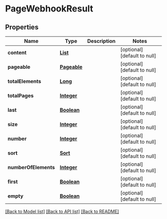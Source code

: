 # PageWebhookResult
## Properties

Name | Type | Description | Notes
------------ | ------------- | ------------- | -------------
**content** | [**List**](WebhookResultDto) |  | [optional] [default to null]
**pageable** | [**Pageable**](Pageable) |  | [optional] [default to null]
**totalElements** | [**Long**](long) |  | [optional] [default to null]
**totalPages** | [**Integer**](integer) |  | [optional] [default to null]
**last** | [**Boolean**](boolean) |  | [optional] [default to null]
**size** | [**Integer**](integer) |  | [optional] [default to null]
**number** | [**Integer**](integer) |  | [optional] [default to null]
**sort** | [**Sort**](Sort) |  | [optional] [default to null]
**numberOfElements** | [**Integer**](integer) |  | [optional] [default to null]
**first** | [**Boolean**](boolean) |  | [optional] [default to null]
**empty** | [**Boolean**](boolean) |  | [optional] [default to null]

[[Back to Model list]](../README#documentation-for-models) [[Back to API list]](../README#documentation-for-api-endpoints) [[Back to README]](../README)

